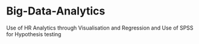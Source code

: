 # Big-Data-Analytics
Use of HR Analytics through Visualisation and Regression and Use of SPSS for Hypothesis testing
